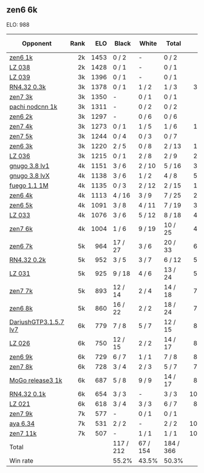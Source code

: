 ## zen6 6k ##

ELO: 988

Opponent | Rank | ELO | Black | White | Total | Win rate
---------|-----:|----:|-------|-------|-------|-------:
[zen6 1k](zen6%201k.md) | 2k | 1453 | 0 / 2 | - | 0 / 2 | 0.0%
[LZ 038](LZ%20038.md) | 2k | 1428 | 0 / 1 | - | 0 / 1 | 0.0%
[LZ 039](LZ%20039.md) | 3k | 1396 | 0 / 1 | - | 0 / 1 | 0.0%
[RN4.32 0.3k](RN4.32%200.3k.md) | 3k | 1378 | 0 / 1 | 1 / 2 | 1 / 3 | 33.3%
[zen7 3k](zen7%203k.md) | 3k | 1350 | - | 0 / 1 | 0 / 1 | 0.0%
[pachi nodcnn 1k](pachi%20nodcnn%201k.md) | 3k | 1311 | - | 0 / 2 | 0 / 2 | 0.0%
[zen6 2k](zen6%202k.md) | 3k | 1297 | - | 0 / 6 | 0 / 6 | 0.0%
[zen7 4k](zen7%204k.md) | 3k | 1273 | 0 / 1 | 1 / 5 | 1 / 6 | 16.7%
[zen7 5k](zen7%205k.md) | 3k | 1244 | 0 / 4 | 0 / 3 | 0 / 7 | 0.0%
[zen6 3k](zen6%203k.md) | 3k | 1220 | 2 / 5 | 0 / 8 | 2 / 13 | 15.4%
[LZ 036](LZ%20036.md) | 3k | 1215 | 0 / 1 | 2 / 8 | 2 / 9 | 22.2%
[gnugo 3.8 lv1](gnugo%203.8%20lv1.md) | 4k | 1151 | 3 / 6 | 2 / 10 | 5 / 16 | 31.3%
[gnugo 3.8 lvX](gnugo%203.8%20lvX.md) | 4k | 1138 | 3 / 6 | 1 / 2 | 4 / 8 | 50.0%
[fuego 1.1 1M](fuego%201.1%201M.md) | 4k | 1135 | 0 / 3 | 2 / 12 | 2 / 15 | 13.3%
[zen6 4k](zen6%204k.md) | 4k | 1113 | 4 / 16 | 3 / 9 | 7 / 25 | 28.0%
[zen6 5k](zen6%205k.md) | 4k | 1091 | 3 / 8 | 4 / 11 | 7 / 19 | 36.8%
[LZ 033](LZ%20033.md) | 4k | 1076 | 3 / 6 | 5 / 12 | 8 / 18 | 44.4%
[zen7 6k](zen7%206k.md) | 4k | 1004 | 1 / 6 | 9 / 19 | 10 / 25 | 40.0%
[zen6 7k](zen6%207k.md) | 5k | 964 | 17 / 27 | 3 / 6 | 20 / 33 | 60.6%
[RN4.32 0.2k](RN4.32%200.2k.md) | 5k | 952 | 3 / 5 | 3 / 7 | 6 / 12 | 50.0%
[LZ 031](LZ%20031.md) | 5k | 925 | 9 / 18 | 4 / 6 | 13 / 24 | 54.2%
[zen7 7k](zen7%207k.md) | 5k | 893 | 12 / 14 | 2 / 4 | 14 / 18 | 77.8%
[zen6 8k](zen6%208k.md) | 5k | 860 | 16 / 22 | 2 / 2 | 18 / 24 | 75.0%
[DariushGTP3.1.5.7 lv7](DariushGTP3.1.5.7%20lv7.md) | 6k | 779 | 7 / 8 | 5 / 7 | 12 / 15 | 80.0%
[LZ 026](LZ%20026.md) | 6k | 750 | 12 / 15 | 2 / 2 | 14 / 17 | 82.4%
[zen6 9k](zen6%209k.md) | 6k | 729 | 6 / 7 | 1 / 1 | 7 / 8 | 87.5%
[zen7 8k](zen7%208k.md) | 6k | 728 | 3 / 4 | 2 / 3 | 5 / 7 | 71.4%
[MoGo release3 1k](MoGo%20release3%201k.md) | 6k | 687 | 5 / 8 | 9 / 9 | 14 / 17 | 82.4%
[RN4.32 0.1k](RN4.32%200.1k.md) | 6k | 654 | 3 / 3 | - | 3 / 3 | 100.0%
[LZ 021](LZ%20021.md) | 6k | 618 | 3 / 4 | 3 / 3 | 6 / 7 | 85.7%
[zen7 9k](zen7%209k.md) | 7k | 577 | - | 0 / 1 | 0 / 1 | 0.0%
[aya 6.34](aya%206.34.md) | 7k | 531 | 2 / 2 | - | 2 / 2 | 100.0%
[zen7 11k](zen7%2011k.md) | 7k | 507 | - | 1 / 1 | 1 / 1 | 100.0%
Total | | | 117 / 212 | 67 / 154 | 184 / 366 | 
Win rate| | | 55.2% | 43.5% | 50.3% | 
